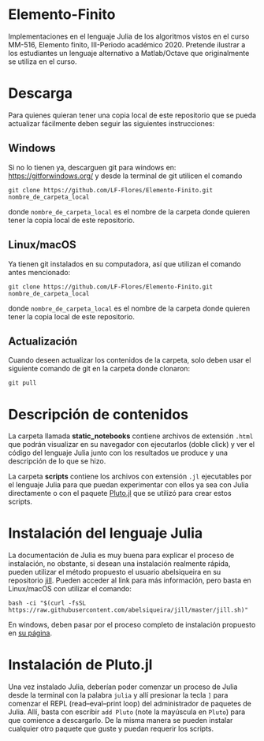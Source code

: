 # Elemento-Finito
Implementaciones en el lenguaje Julia de los algoritmos vistos en el curso MM-516, Elemento finito, III-Periodo académico 2020. Pretende ilustrar a los estudiantes un lenguaje alternativo a Matlab/Octave que originalmente se utiliza en el curso.

# Descarga
Para quienes quieran tener una copia local de este repositorio que se pueda actualizar fácilmente deben seguir las siguientes instrucciones:

## Windows
Si no lo tienen ya, descarguen git para windows en: https://gitforwindows.org/ y desde la terminal de git utilicen el comando
```
git clone https://github.com/LF-Flores/Elemento-Finito.git nombre_de_carpeta_local
```
donde `nombre_de_carpeta_local` es el nombre de la carpeta donde quieren tener la copia local de este repositorio.

## Linux/macOS
Ya tienen git instalados en su computadora, así que utilizan el comando antes mencionado:
```
git clone https://github.com/LF-Flores/Elemento-Finito.git nombre_de_carpeta_local
```
donde `nombre_de_carpeta_local` es el nombre de la carpeta donde quieren tener la copia local de este repositorio.

## Actualización
Cuando deseen actualizar los contenidos de la carpeta, solo deben usar el siguiente comando de git en la carpeta donde clonaron:
```
git pull
```

# Descripción de contenidos
La carpeta llamada **static_notebooks** contiene archivos de extensión `.html` que podrán visualizar en su navegador con ejecutarlos (doble click) y ver el código del lenguaje Julia junto con los resultados ue produce y una descripción de lo que se hizo.

La carpeta **scripts** contiene los archivos con extensión `.jl` ejecutables por el lenguaje Julia para que puedan experimentar con ellos ya sea con Julia directamente o con el paquete [Pluto.jl](https://github.com/fonsp/Pluto.jl) que se utilizó para crear estos scripts.

# Instalación del lenguaje Julia
La documentación de Julia es muy buena para explicar el proceso de instalación, no obstante, si desean una instalación realmente rápida, pueden utilizar el método propuesto el usuario abelsiqueira en su repositorio [jill](https://github.com/abelsiqueira/jill). Pueden acceder al link para más información, pero basta en Linux/macOS con utilizar el comando:
```
bash -ci "$(curl -fsSL https://raw.githubusercontent.com/abelsiqueira/jill/master/jill.sh)"
```
En windows, deben pasar por el proceso completo de instalación propuesto en [su página](https://julialang.org/downloads/).

# Instalación de Pluto.jl
Una vez instalado Julia, deberían poder comenzar un proceso de Julia desde la terminal con la palabra `julia` y allí presionar la tecla `]` para comenzar el REPL (read–eval–print loop) del administrador de paquetes de Julia. Allí, basta con escribir `add Pluto` (note la mayúscula en `Pluto`) para que comience a descargarlo. De la misma manera se pueden instalar cualquier otro paquete que guste y puedan requerir los scripts.
